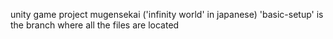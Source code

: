 unity game
project mugensekai ('infinity world' in japanese)
'basic-setup' is the branch where all the files are located
